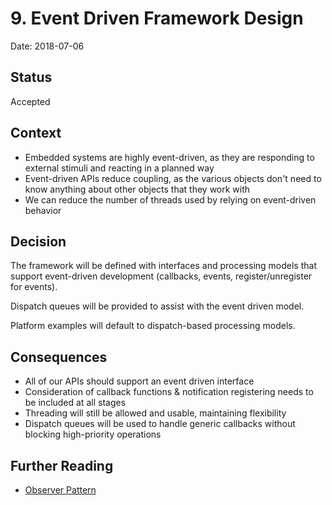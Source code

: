 # 9. Event Driven Framework Design

Date: 2018-07-06

## Status

Accepted

## Context

* Embedded systems are highly event-driven, as they are responding to external stimuli and reacting in a planned way
* Event-driven APIs reduce coupling, as the various objects don't need to know anything about other objects that they work with
* We can reduce the number of threads used by relying on event-driven behavior

## Decision

The framework will be defined with interfaces and processing models that support event-driven development (callbacks, events, register/unregister for events).

Dispatch queues will be provided to assist with the event driven model.

Platform examples will default to dispatch-based processing models.

## Consequences

* All of our APIs should support an event driven interface
* Consideration of callback functions & notification registering needs to be included at all stages
* Threading will still be allowed and usable, maintaining flexibility
* Dispatch queues will be used to handle generic callbacks without blocking high-priority operations

## Further Reading

* [Observer Pattern](../../patterns/observer.md)
